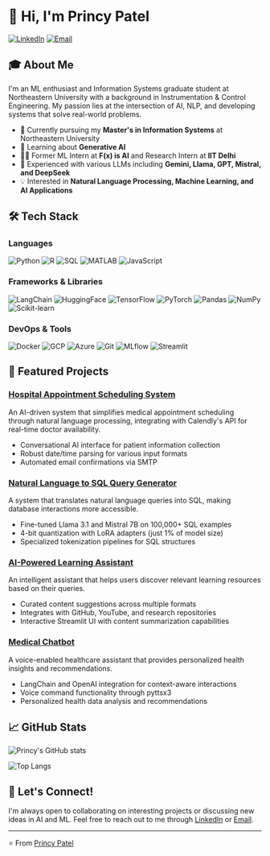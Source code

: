 # 👋 Hi, I'm Princy Patel

[![LinkedIn](https://img.shields.io/badge/LinkedIn-0077B5?style=for-the-badge&logo=linkedin&logoColor=white)](https://www.linkedin.com/in/princy-patel-4a7a19206/)
[![Email](https://img.shields.io/badge/Email-D14836?style=for-the-badge&logo=gmail&logoColor=white)](mailto:patel.princyr@northeastern.edu)

## 🎓 About Me

I'm an ML enthusiast and Information Systems graduate student at Northeastern University with a background in Instrumentation & Control Engineering. My passion lies at the intersection of AI, NLP, and developing systems that solve real-world problems.

- 🔭 Currently pursuing my **Master's in Information Systems** at Northeastern University
- 🌱 Learning about **Generative AI**
- 👨‍💻 Former ML Intern at **F(x) is AI** and Research Intern at **IIT Delhi**
- 🤖 Experienced with various LLMs including **Gemini, Llama, GPT, Mistral, and DeepSeek**
- 💡 Interested in **Natural Language Processing, Machine Learning, and AI Applications**

## 🛠️ Tech Stack

### Languages
![Python](https://img.shields.io/badge/Python-3776AB?style=flat-square&logo=python&logoColor=white)
![R](https://img.shields.io/badge/R-276DC3?style=flat-square&logo=r&logoColor=white)
![SQL](https://img.shields.io/badge/SQL-4479A1?style=flat-square&logo=postgresql&logoColor=white)
![MATLAB](https://img.shields.io/badge/MATLAB-0076A8?style=flat-square&logo=mathworks&logoColor=white)
![JavaScript](https://img.shields.io/badge/JavaScript-F7DF1E?style=flat-square&logo=javascript&logoColor=black)

### Frameworks & Libraries
![LangChain](https://img.shields.io/badge/LangChain-121212?style=flat-square)
![HuggingFace](https://img.shields.io/badge/HuggingFace-FF9A00?style=flat-square)
![TensorFlow](https://img.shields.io/badge/TensorFlow-FF6F00?style=flat-square&logo=tensorflow&logoColor=white)
![PyTorch](https://img.shields.io/badge/PyTorch-EE4C2C?style=flat-square&logo=pytorch&logoColor=white)
![Pandas](https://img.shields.io/badge/Pandas-150458?style=flat-square&logo=pandas&logoColor=white)
![NumPy](https://img.shields.io/badge/NumPy-013243?style=flat-square&logo=numpy&logoColor=white)
![Scikit-learn](https://img.shields.io/badge/Scikit_Learn-F7931E?style=flat-square&logo=scikit-learn&logoColor=white)

### DevOps & Tools
![Docker](https://img.shields.io/badge/Docker-2496ED?style=flat-square&logo=docker&logoColor=white)
![GCP](https://img.shields.io/badge/GCP-4285F4?style=flat-square&logo=google-cloud&logoColor=white)
![Azure](https://img.shields.io/badge/Azure-0078D4?style=flat-square&logo=microsoft-azure&logoColor=white)
![Git](https://img.shields.io/badge/Git-F05032?style=flat-square&logo=git&logoColor=white)
![MLflow](https://img.shields.io/badge/MLflow-0194E2?style=flat-square&logo=mlflow&logoColor=white)
![Streamlit](https://img.shields.io/badge/Streamlit-FF4B4B?style=flat-square&logo=streamlit&logoColor=white)

## 🚀 Featured Projects

### [Hospital Appointment Scheduling System](https://github.com/princy2352/hospital-appointment-system)
An AI-driven system that simplifies medical appointment scheduling through natural language processing, integrating with Calendly's API for real-time doctor availability.
- Conversational AI interface for patient information collection
- Robust date/time parsing for various input formats
- Automated email confirmations via SMTP

### [Natural Language to SQL Query Generator](https://github.com/princy2352/nl-to-sql)
A system that translates natural language queries into SQL, making database interactions more accessible.
- Fine-tuned Llama 3.1 and Mistral 7B on 100,000+ SQL examples
- 4-bit quantization with LoRA adapters (just 1% of model size)
- Specialized tokenization pipelines for SQL structures

### [AI-Powered Learning Assistant](https://github.com/princy2352/ai-learning-assistant)
An intelligent assistant that helps users discover relevant learning resources based on their queries.
- Curated content suggestions across multiple formats
- Integrates with GitHub, YouTube, and research repositories
- Interactive Streamlit UI with content summarization capabilities

### [Medical Chatbot](https://github.com/princy2352/medical-chatbot)
A voice-enabled healthcare assistant that provides personalized health insights and recommendations.
- LangChain and OpenAI integration for context-aware interactions
- Voice command functionality through pyttsx3
- Personalized health data analysis and recommendations

## 📈 GitHub Stats

![Princy's GitHub stats](https://github-readme-stats.vercel.app/api?username=princy2352&show_icons=true&theme=radical)

![Top Langs](https://github-readme-stats.vercel.app/api/top-langs/?username=princy2352&layout=compact&theme=radical)

## 🤝 Let's Connect!

I'm always open to collaborating on interesting projects or discussing new ideas in AI and ML. Feel free to reach out to me through [LinkedIn](https://www.linkedin.com/in/princy-patel-4a7a19206/) or [Email](mailto:patel.princyr@northeastern.edu).

---

⭐️ From [Princy Patel](https://github.com/princy2352)
